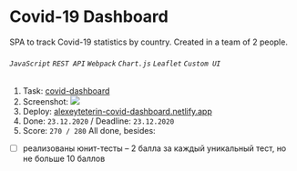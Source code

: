 # Covid-19 Dashboard
SPA to track Covid-19 statistics by country. Сreated in a team of 2 people.
###### `JavaScript` `REST API` `Webpack` `Chart.js` `Leaflet` `Custom UI`

1. Task: [covid-dashboard](https://github.com/rolling-scopes-school/tasks/blob/master/tasks/covid-dashboard.md)
2. Screenshot: 
![](https://user-images.githubusercontent.com/59282193/104051764-7ae65c80-520a-11eb-9e6d-2f632b9a5430.png)
3. Deploy:
[alexeyteterin-covid-dashboard.netlify.app](https://alexeyteterin-covid-dashboard.netlify.app/)
4. Done: `23.12.2020` / Deadline: `23.12.2020`
5. Score: `270 / 280`
All done, besides:
- [ ] реализованы юнит-тесты – 2 балла за каждый уникальный тест, но не больше 10 баллов
